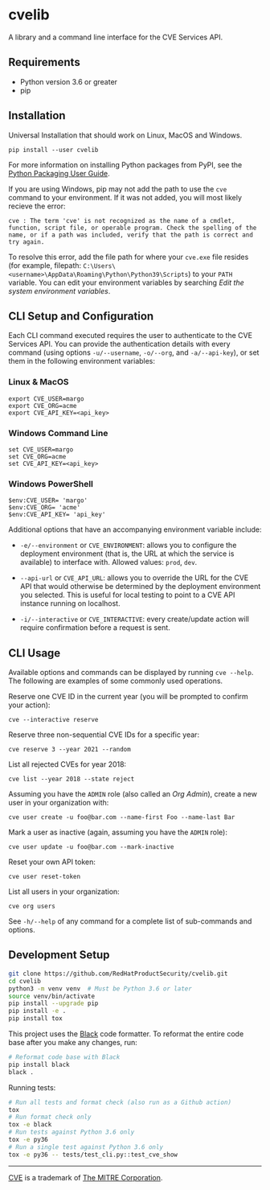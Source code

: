 # cvelib

A library and a command line interface for the CVE Services API.

## Requirements

- Python version 3.6 or greater
- pip

## Installation

Universal Installation that should work on Linux, MacOS and Windows.

```
pip install --user cvelib
```

For more information on installing Python packages from PyPI, see the [Python Packaging User Guide](https://packaging.python.org/tutorials/installing-packages/#installing-from-pypi).

If you are using Windows, pip may not add the path to use the `cve` command to your environment. If it was not added, you will most likely recieve the error:

`cve : The term 'cve' is not recognized as the name of a cmdlet, function, script file, or operable program. Check the spelling of the name, or if a path was included, verify that the path is correct and try again.`

To resolve this error, add the file path for where your `cve.exe` file resides (for example, filepath: `C:\Users\<username>\AppData\Roaming\Python\Python39\Scripts`) to your `PATH` variable. You can edit your environment variables by searching *Edit the system environment variables*. 

## CLI Setup and Configuration

Each CLI command executed requires the user to authenticate to the CVE Services API. You can provide
the authentication details with every command (using options `-u/--username`, `-o/--org`, and
`-a/--api-key`), or set them in the following environment variables:

### Linux & MacOS

```
export CVE_USER=margo
export CVE_ORG=acme
export CVE_API_KEY=<api_key>
```

### Windows Command Line

```
set CVE_USER=margo
set CVE_ORG=acme
set CVE_API_KEY=<api_key>
```

### Windows PowerShell

```
$env:CVE_USER= 'margo'
$env:CVE_ORG= 'acme'
$env:CVE_API_KEY= 'api_key'
```
Additional options that have an accompanying environment variable include:

* `-e/--environment` or `CVE_ENVIRONMENT`: allows you to configure the deployment environment
  (that is, the URL at which the service is available) to interface with. Allowed values: `prod`,
  `dev`.

* `--api-url` or `CVE_API_URL`: allows you to override the URL for the CVE API that would
  otherwise be determined by the deployment environment you selected. This is useful for local
  testing to point to a CVE API instance running on localhost.

* `-i/--interactive` or `CVE_INTERACTIVE`: every create/update action will require confirmation
  before a request is sent. 

## CLI Usage

Available options and commands can be displayed by running `cve --help`. The following are
examples of some commonly used operations.

Reserve one CVE ID in the current year (you will be prompted to confirm your action):

```
cve --interactive reserve
```

Reserve three non-sequential CVE IDs for a specific year:

```
cve reserve 3 --year 2021 --random
```

List all rejected CVEs for year 2018:

```
cve list --year 2018 --state reject
```

Assuming you have the `ADMIN` role (also called an _Org Admin_), create a new user in your
organization with:

```
cve user create -u foo@bar.com --name-first Foo --name-last Bar
```

Mark a user as inactive (again, assuming you have the `ADMIN` role):

```
cve user update -u foo@bar.com --mark-inactive
```

Reset your own API token:

```
cve user reset-token
```

List all users in your organization:

```
cve org users
```

See `-h/--help` of any command for a complete list of sub-commands and options.

## Development Setup

```bash
git clone https://github.com/RedHatProductSecurity/cvelib.git
cd cvelib
python3 -m venv venv  # Must be Python 3.6 or later
source venv/bin/activate
pip install --upgrade pip
pip install -e .
pip install tox
```

This project uses the [Black](https://black.readthedocs.io) code formatter. To reformat the entire
code base after you make any changes, run:

```bash
# Reformat code base with Black
pip install black
black .
```

Running tests:

```bash
# Run all tests and format check (also run as a Github action)
tox
# Run format check only
tox -e black
# Run tests against Python 3.6 only
tox -e py36
# Run a single test against Python 3.6 only
tox -e py36 -- tests/test_cli.py::test_cve_show
```

---

[CVE](https://cve.mitre.org/) is a trademark of [The MITRE Corporation](https://www.mitre.org/).
